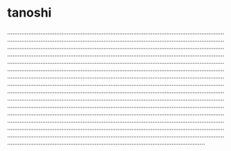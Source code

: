 # tanoshi

.....................................................................................................................................................................................................................................................................................................................................................................................................................................................................................................................................................................................................................................................................................................................................................................................................................................................................................................................................................................................................................................................................................................................................................................................................................................................................................................................................................................................................................................................................................................................................................................................................................................................................................................................................................................................................................................................................................................................................................................................................................................................